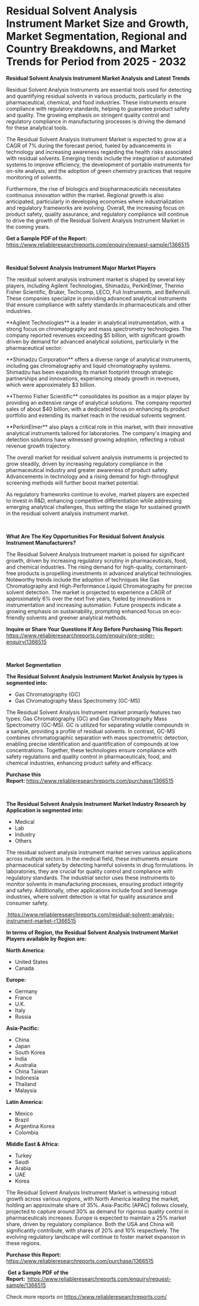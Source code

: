 <p><h1>Residual Solvent Analysis Instrument Market Size and Growth, Market Segmentation, Regional and Country Breakdowns, and Market Trends for Period from 2025 -  2032</h1></p><p><strong>Residual Solvent Analysis Instrument Market Analysis and Latest Trends</strong></p>
<p><p>Residual Solvent Analysis Instruments are essential tools used for detecting and quantifying residual solvents in various products, particularly in the pharmaceutical, chemical, and food industries. These instruments ensure compliance with regulatory standards, helping to guarantee product safety and quality. The growing emphasis on stringent quality control and regulatory compliance in manufacturing processes is driving the demand for these analytical tools.</p><p>The Residual Solvent Analysis Instrument Market is expected to grow at a CAGR of 7% during the forecast period, fueled by advancements in technology and increasing awareness regarding the health risks associated with residual solvents. Emerging trends include the integration of automated systems to improve efficiency, the development of portable instruments for on-site analysis, and the adoption of green chemistry practices that require monitoring of solvents.</p><p>Furthermore, the rise of biologics and biopharmaceuticals necessitates continuous innovation within the market. Regional growth is also anticipated, particularly in developing economies where industrialization and regulatory frameworks are evolving. Overall, the increasing focus on product safety, quality assurance, and regulatory compliance will continue to drive the growth of the Residual Solvent Analysis Instrument Market in the coming years.</p></p>
<p><strong>Get a Sample PDF of the Report:&nbsp;</strong> <a href="https://www.reliableresearchreports.com/enquiry/request-sample/1366515?utm_campaign=2606&utm_medium=2&utm_source=Github&utm_content=ia&utm_term=22032025&utm_id=residual-solvent-analysis-instrument">https://www.reliableresearchreports.com/enquiry/request-sample/1366515</a></p>
<p>&nbsp;</p>
<p><strong>Residual Solvent Analysis Instrument Major Market Players</strong></p>
<p><p>The residual solvent analysis instrument market is shaped by several key players, including Agilent Technologies, Shimadzu, PerkinElmer, Thermo Fisher Scientific, Bruker, Techcomp, LECO, Fuli Instruments, and Beifenruili. These companies specialize in providing advanced analytical instruments that ensure compliance with safety standards in pharmaceuticals and other industries.</p><p>**Agilent Technologies** is a leader in analytical instrumentation, with a strong focus on chromatography and mass spectrometry technologies. The company reported revenues exceeding $5 billion, with significant growth driven by demand for advanced analytical solutions, particularly in the pharmaceutical sector.</p><p>**Shimadzu Corporation** offers a diverse range of analytical instruments, including gas chromatography and liquid chromatography systems. Shimadzu has been expanding its market footprint through strategic partnerships and innovations, experiencing steady growth in revenues, which were approximately $3 billion.</p><p>**Thermo Fisher Scientific** consolidates its position as a major player by providing an extensive range of analytical solutions. The company reported sales of about $40 billion, with a dedicated focus on enhancing its product portfolio and extending its market reach in the residual solvents segment.</p><p>**PerkinElmer** also plays a critical role in this market, with their innovative analytical instruments tailored for laboratories. The company's imaging and detection solutions have witnessed growing adoption, reflecting a robust revenue growth trajectory.</p><p>The overall market for residual solvent analysis instruments is projected to grow steadily, driven by increasing regulatory compliance in the pharmaceutical industry and greater awareness of product safety. Advancements in technology and a rising demand for high-throughput screening methods will further boost market potential.</p><p>As regulatory frameworks continue to evolve, market players are expected to invest in R&D, enhancing competitive differentiation while addressing emerging analytical challenges, thus setting the stage for sustained growth in the residual solvent analysis instrument market.</p></p>
<p>&nbsp;</p>
<p><strong>What Are The Key Opportunities For Residual Solvent Analysis Instrument Manufacturers?</strong></p>
<p><p>The Residual Solvent Analysis Instrument market is poised for significant growth, driven by increasing regulatory scrutiny in pharmaceuticals, food, and chemical industries. The rising demand for high-quality, contaminant-free products is propelling investments in advanced analytical technologies. Noteworthy trends include the adoption of techniques like Gas Chromatography and High-Performance Liquid Chromatography for precise solvent detection. The market is projected to experience a CAGR of approximately 6% over the next five years, fueled by innovations in instrumentation and increasing automation. Future prospects indicate a growing emphasis on sustainability, prompting enhanced focus on eco-friendly solvents and greener analytical methods.</p></p>
<p><strong>Inquire or Share Your Questions If Any Before Purchasing This Report:</strong> <a href="https://www.reliableresearchreports.com/enquiry/pre-order-enquiry/1366515?utm_campaign=2606&utm_medium=2&utm_source=Github&utm_content=ia&utm_term=22032025&utm_id=residual-solvent-analysis-instrument">https://www.reliableresearchreports.com/enquiry/pre-order-enquiry/1366515</a></p>
<p>&nbsp;</p>
<p><strong>Market Segmentation</strong></p>
<p><strong>The Residual Solvent Analysis Instrument Market Analysis by types is segmented into:</strong></p>
<p><ul><li>Gas Chromatography (GC)</li><li>Gas Chromatography Mass Spectrometry (GC-MS)</li></ul></p>
<p><p>The Residual Solvent Analysis Instrument market primarily features two types: Gas Chromatography (GC) and Gas Chromatography Mass Spectrometry (GC-MS). GC is utilized for separating volatile compounds in a sample, providing a profile of residual solvents. In contrast, GC-MS combines chromatographic separation with mass spectrometric detection, enabling precise identification and quantification of compounds at low concentrations. Together, these technologies ensure compliance with safety regulations and quality control in pharmaceuticals, food, and chemical industries, enhancing product safety and efficacy.</p></p>
<p><strong>Purchase this Report:&nbsp;</strong><a href="https://www.reliableresearchreports.com/purchase/1366515?utm_campaign=2606&utm_medium=2&utm_source=Github&utm_content=ia&utm_term=22032025&utm_id=residual-solvent-analysis-instrument">https://www.reliableresearchreports.com/purchase/1366515</a></p>
<p>&nbsp;</p>
<p><strong>The Residual Solvent Analysis Instrument Market Industry Research by Application is segmented into:</strong></p>
<p><ul><li>Medical</li><li>Lab</li><li>Industry</li><li>Others</li></ul></p>
<p><p>The residual solvent analysis instrument market serves various applications across multiple sectors. In the medical field, these instruments ensure pharmaceutical safety by detecting harmful solvents in drug formulations. In laboratories, they are crucial for quality control and compliance with regulatory standards. The industrial sector uses these instruments to monitor solvents in manufacturing processes, ensuring product integrity and safety. Additionally, other applications include food and beverage industries, where solvent detection is vital for quality assurance and consumer safety.</p></p>
<p><a href="https://www.reliableresearchreports.com/residual-solvent-analysis-instrument-market-r1366515?utm_campaign=2606&utm_medium=2&utm_source=Github&utm_content=ia&utm_term=22032025&utm_id=residual-solvent-analysis-instrument">&nbsp;https://www.reliableresearchreports.com/residual-solvent-analysis-instrument-market-r1366515</a></p>
<p><strong>In terms of Region, the Residual Solvent Analysis Instrument Market Players available by Region are:</strong></p>
<p>
    <p> <strong> North America: </strong>
        <ul>
            <li>United States</li>
            <li>Canada</li>
        </ul>
        </p> 
    <p> <strong> Europe: </strong>
        <ul>
            <li>Germany</li>
            <li>France</li>
            <li>U.K.</li>
            <li>Italy</li>
            <li>Russia</li>
        </ul>
        </p> 
    <p> <strong> Asia-Pacific: </strong>
        <ul>
            <li>China</li>
            <li>Japan</li>
            <li>South Korea</li>
            <li>India</li>
            <li>Australia</li>
            <li>China Taiwan</li>
            <li>Indonesia</li>
            <li>Thailand</li>
            <li>Malaysia</li>
        </ul>
        </p> 
    <p> <strong> Latin America: </strong>
        <ul>
            <li>Mexico</li>
            <li>Brazil</li>
            <li>Argentina Korea</li>
            <li>Colombia</li>
        </ul>
        </p> 
    <p> <strong> Middle East & Africa: </strong>
        <ul>
            <li>Turkey</li>
            <li>Saudi</li>
            <li>Arabia</li>
            <li>UAE</li>
            <li>Korea</li>
        </ul>
    </p>
    </p>
<p><p>The Residual Solvent Analysis Instrument Market is witnessing robust growth across various regions, with North America leading the market, holding an approximate share of 35%. Asia-Pacific (APAC) follows closely, projected to capture around 30% as demand for rigorous quality control in pharmaceuticals increases. Europe is expected to maintain a 25% market share, driven by regulatory compliance. Both the USA and China will significantly contribute, with shares of 20% and 10% respectively. The evolving regulatory landscape will continue to foster market expansion in these regions.</p></p>
<p><strong>Purchase this Report: </strong><a href="https://www.reliableresearchreports.com/purchase/1366515?utm_campaign=2606&utm_medium=2&utm_source=Github&utm_content=ia&utm_term=22032025&utm_id=residual-solvent-analysis-instrument">https://www.reliableresearchreports.com/purchase/1366515</a></p>
<p>&nbsp;<strong>Get a Sample PDF of the Report:&nbsp;&nbsp;</strong><a href="https://www.reliableresearchreports.com/enquiry/request-sample/1366515?utm_campaign=2606&utm_medium=2&utm_source=Github&utm_content=ia&utm_term=22032025&utm_id=residual-solvent-analysis-instrument">https://www.reliableresearchreports.com/enquiry/request-sample/1366515</a></p>
<p><strong></strong></p>
<p>Check more reports on <a href="https://www.reliableresearchreports.com/?utm_campaign=2606&utm_medium=2&utm_source=Github&utm_content=ia&utm_term=22032025&utm_id=residual-solvent-analysis-instrument">https://www.reliableresearchreports.com/</a></p>
